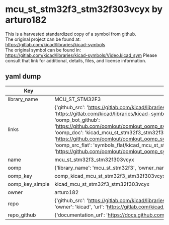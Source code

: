 # mcu_st_stm32f3_stm32f303vcyx by arturo182  
This is a harvested standardized copy of a symbol from github.  
The original project can be found at:  
https://gitlab.com/kicad/libraries/kicad-symbols  
The original symbol can be found in:
https://gitlab.com/kicad/libraries/kicad-symbols/Video.kicad_sym
Please consult that link for additional, details, files, and license information.  
## yaml dump  
| Key | Value |  
| --- | --- |  
| library_name | MCU_ST_STM32F3 |  
| links | {'github_src': 'https://gitlab.com/kicad/libraries/kicad-symbols/Video.kicad_sym', 'github_src_repo': 'https://gitlab.com/kicad/libraries/kicad-symbols', 'oomp_bot': 'kicad_mcu_st_stm32f3_stm32f303vcyx/working', 'oomp_bot_github': 'https://github.com/oomlout/oomlout_oomp_symbol_bot/tree/main/kicad_mcu_st_stm32f3_stm32f303vcyx/working', 'oomp_doc': 'kicad_mcu_st_stm32f3_stm32f303vcyx/working', 'oomp_doc_github': 'https://github.com/oomlout/oomlout_oomp_symbol_doc/tree/main/kicad_mcu_st_stm32f3_stm32f303vcyx/working', 'oomp_src_flat': 'symbols_flat/kicad_mcu_st_stm32f3_stm32f303vcyx/working', 'oomp_src_flat_github': 'https://github.com/oomlout/oomlout_oomp_symbol_src/tree/main/kicad_mcu_st_stm32f3_stm32f303vcyx/working'} |  
| name | mcu_st_stm32f3_stm32f303vcyx |  
| oomp | {'library_name': 'mcu_st_stm32f3', 'owner_name': 'kicad', 'symbol_name': 'mcu_st_stm32f3_stm32f303vcyx'} |  
| oomp_key | oomp_kicad_mcu_st_stm32f3_stm32f303vcyx |  
| oomp_key_simple | kicad_mcu_st_stm32f3_stm32f303vcyx |  
| owner | arturo182 |  
| repo | {'github_src': 'https://gitlab.com/kicad/libraries/kicad-symbols/Video.kicad_sym', 'name': 'libraries/kicad-symbols', 'owner': 'kicad', 'url': 'https://gitlab.com/kicad/libraries/kicad-symbols'} |  
| repo_github | {'documentation_url': 'https://docs.github.com/rest/repos/repos#get-a-repository', 'message': 'Not Found'} |  

